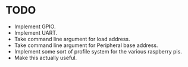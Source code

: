 # TODO
 - Implement GPIO.
 - Implement UART.
 - Take command line argument for load address.
 - Take command line argument for Peripheral base address.
 - Implement some sort of profile system for the various raspberry pis.
 - Make this actually useful.
